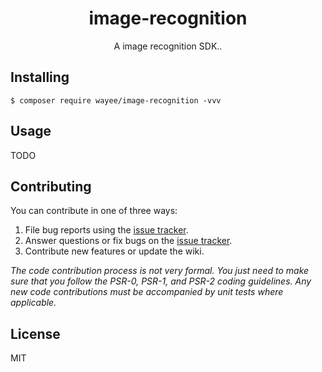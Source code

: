 <h1 align="center"> image-recognition </h1>

<p align="center"> A image recognition SDK..</p>


## Installing

```shell
$ composer require wayee/image-recognition -vvv
```

## Usage

TODO

## Contributing

You can contribute in one of three ways:

1. File bug reports using the [issue tracker](https://github.com/wayee/image-recognition/issues).
2. Answer questions or fix bugs on the [issue tracker](https://github.com/wayee/image-recognition/issues).
3. Contribute new features or update the wiki.

_The code contribution process is not very formal. You just need to make sure that you follow the PSR-0, PSR-1, and PSR-2 coding guidelines. Any new code contributions must be accompanied by unit tests where applicable._

## License

MIT